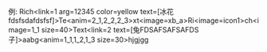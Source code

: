 例:
Rich\<link=1 arg=12345 color=yellow text=[冰花fdsfsdafdsfsf]\>Te\<anim=2_1,2_2,2_3>xt<image=xb_a\>Ri\<image=icon1\>ch\<image=1_1 size=40\>Text\<link=2 text=[兔FDSAFSAFSAFDS子]\>aabg\<anim=1_1,1_2,1_3 size=30\>hjgjgg
